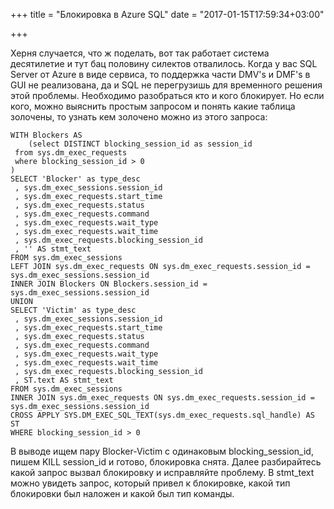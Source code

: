 +++
title = "Блокировка в Azure SQL"
date = "2017-01-15T17:59:34+03:00"

+++

Херня случается, что ж поделать, вот так работает система десятилетие и тут бац половину силектов отвалилось. Когда у вас SQL Server от Azure в виде сервиса, то поддержка части DMV's и DMF's в GUI не реализована, да и SQL не перегрузишь для временного решения этой проблемы. Необходимо разобраться кто и кого блокирует. Но если кого, можно выяснить простым запросом и понять какие таблица золочены, то узнать кем золочено можно из этого запроса:

```
WITH Blockers AS
    (select DISTINCT blocking_session_id as session_id
 from sys.dm_exec_requests
 where blocking_session_id > 0
)
SELECT 'Blocker' as type_desc
 , sys.dm_exec_sessions.session_id
 , sys.dm_exec_requests.start_time
 , sys.dm_exec_requests.status
 , sys.dm_exec_requests.command
 , sys.dm_exec_requests.wait_type
 , sys.dm_exec_requests.wait_time
 , sys.dm_exec_requests.blocking_session_id
 , '' AS stmt_text
FROM sys.dm_exec_sessions
LEFT JOIN sys.dm_exec_requests ON sys.dm_exec_requests.session_id = sys.dm_exec_sessions.session_id
INNER JOIN Blockers ON Blockers.session_id = sys.dm_exec_sessions.session_id
UNION
SELECT 'Victim' as type_desc
 , sys.dm_exec_sessions.session_id
 , sys.dm_exec_requests.start_time
 , sys.dm_exec_requests.status
 , sys.dm_exec_requests.command
 , sys.dm_exec_requests.wait_type
 , sys.dm_exec_requests.wait_time
 , sys.dm_exec_requests.blocking_session_id
 , ST.text AS stmt_text
FROM sys.dm_exec_sessions
INNER JOIN sys.dm_exec_requests ON sys.dm_exec_requests.session_id = sys.dm_exec_sessions.session_id
CROSS APPLY SYS.DM_EXEC_SQL_TEXT(sys.dm_exec_requests.sql_handle) AS ST
WHERE blocking_session_id > 0
```

В выводе ищем пару Blocker-Victim с одинаковым blocking_session_id, пишем KILL session_id и готово, блокировка снята. Далее разбирайтесь какой запрос вызвал блокировку и исправляйте проблему. В stmt_text можно увидеть запрос, который привел к блокировке, какой тип блокировки был наложен и какой был тип команды. 
